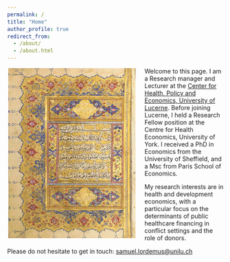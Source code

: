 ```yaml
---
permalink: /
title: "Home"
author_profile: true
redirect_from: 
  - /about/
  - /about.html
---
```


<img src="/images/Quran_Ottoman_18th.png" alt="drawing" width="300" height="400" style="float: left; padding-right:20px"/> Welcome to this page. I am a Research manager and Lecturer at the [Center for Health, Policy and Economics, University of Lucerne]. Before joining Lucerne, I held a Research Fellow position at the Centre for Health Economics, University of York. I received a PhD in Economics from the University of Sheffield, and a Msc from Paris School of Economics. <br>

My research interests are in health and development economics, with a particular focus on the determinants of public healthcare financing in conflict settings and the role of donors. <br>

Please do not hesitate to get in touch: [samuel.lordemus@unilu.ch](mailto:samuel.lordemus@unilu.ch)

[Center for Health, Policy and Economics, University of Lucerne]: <https://www.unilu.ch/en/faculties/faculty-of-health-sciences-and-medicine/sections-centers-research-units/center-for-health-policy-and-economics/>